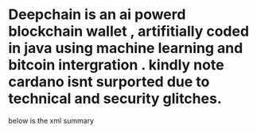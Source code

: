 # Deepchain is an ai powerd blockchain wallet , artifitially coded in java using machine learning and bitcoin intergration . kindly note cardano isnt surported due to technical and security glitches.

below is the xml summary 


<?xml version="1.0" encoding="utf-8"?>
<manifest xmlns:android="http://schemas.android.com/apk/res/android" android:versionCode="241" android:versionName="6.3.3" android:installLocation="auto" package="piuk.blockchain.android" platformBuildVersionCode="25" platformBuildVersionName="7.1.1">
    <uses-sdk android:minSdkVersion="14" android:targetSdkVersion="25"/>
    <uses-permission android:name="com.google.android.providers.gsf.permission.READ_GSERVICES"/>
    <uses-permission android:name="android.permission.ACCESS_FINE_LOCATION"/>
    <uses-permission android:name="android.permission.ACCESS_COARSE_LOCATION"/>
    <uses-permission android:name="android.permission.WRITE_EXTERNAL_STORAGE"/>
    <uses-permission android:name="android.permission.INTERNET"/>
    <uses-permission android:name="android.permission.CAMERA"/>
    <uses-permission android:name="android.permission.ACCESS_NETWORK_STATE"/>
    <uses-permission android:name="android.permission.USE_FINGERPRINT"/>
    <uses-feature android:name="android.hardware.location.gps"/>
    <uses-feature android:glEsVersion="0x20000" android:required="true"/>
    <uses-permission android:name="android.permission.WAKE_LOCK"/>
    <uses-permission android:name="com.google.android.c2dm.permission.RECEIVE"/>
    <permission android:name="piuk.blockchain.android.permission.C2D_MESSAGE" android:protectionLevel="signature"/>
    <uses-permission android:name="piuk.blockchain.android.permission.C2D_MESSAGE"/>
    <application android:theme="@style/AppTheme" android:label="@string/app_name" android:icon="@mipmap/ic_launcher_round" android:name="piuk.blockchain.android.BlockchainApplication" android:allowBackup="false" android:roundIcon="@mipmap/ic_launcher_round">
        <activity android:name="piuk.blockchain.android.p012ui.launcher.LauncherActivity" android:launchMode="singleTask" android:configChanges="screenSize|orientation|keyboardHidden">
            <intent-filter>
                <action android:name="android.intent.action.MAIN"/>
                <category android:name="android.intent.category.LAUNCHER"/>
            </intent-filter>
            <intent-filter>
                <action android:name="android.intent.action.VIEW"/>
                <data android:scheme="bitcoin"/>
                <category android:name="android.intent.category.DEFAULT"/>
                <category android:name="android.intent.category.BROWSABLE"/>
            </intent-filter>
        </activity>
        <activity android:theme="@style/AppTheme.MainActivity" android:name="piuk.blockchain.android.p012ui.home.MainActivity" android:configChanges="screenSize|orientation|keyboardHidden" android:windowSoftInputMode="adjustPan"/>
        <activity android:name="piuk.blockchain.android.p012ui.settings.SettingsActivity" android:configChanges="screenSize|orientation|keyboardHidden"/>
        <activity android:name="piuk.blockchain.android.p012ui.auth.PinEntryActivity" android:configChanges="screenSize|orientation|keyboardHidden"/>
        <activity android:name="piuk.blockchain.android.p012ui.auth.LandingActivity" android:configChanges="screenSize|orientation|keyboardHidden"/>
        <activity android:name="piuk.blockchain.android.p012ui.pairing.PairOrCreateWalletActivity" android:configChanges="screenSize|orientation|keyboardHidden" android:windowSoftInputMode="adjustResize"/>
        <activity android:name="piuk.blockchain.android.p012ui.directory.MapActivity"/>
        <activity android:name="piuk.blockchain.android.p012ui.directory.SuggestMerchantActivity"/>
        <activity android:name="piuk.blockchain.android.p012ui.account.AccountActivity" android:configChanges="screenSize|orientation|keyboardHidden"/>
        <activity android:name="piuk.blockchain.android.p012ui.account.AccountEditActivity" android:configChanges="screenSize|orientation|keyboardHidden"/>
        <activity android:name="piuk.blockchain.android.p012ui.backup.BackupWalletActivity" android:configChanges="screenSize|orientation|keyboardHidden"/>
        <activity android:name="piuk.blockchain.android.p012ui.upgrade.UpgradeWalletActivity" android:configChanges="screenSize|orientation|keyboardHidden"/>
        <activity android:name="piuk.blockchain.android.p012ui.pairing.ManualPairingActivity" android:configChanges="screenSize|orientation|keyboardHidden"/>
        <activity android:theme="@android:style/Theme.NoDisplay" android:name="piuk.blockchain.android.p012ui.auth.LogoutActivity" android:excludeFromRecents="true" android:noHistory="true"/>
        <activity android:name="piuk.blockchain.android.p012ui.auth.PasswordRequiredActivity" android:configChanges="screenSize|orientation|keyboardHidden"/>
        <activity android:name="piuk.blockchain.android.p012ui.recover.RecoverFundsActivity" android:configChanges="screenSize|orientation|keyboardHidden"/>
        <activity android:name="piuk.blockchain.android.p012ui.zxing.CaptureActivity" android:configChanges="screenSize|orientation|keyboardHidden"/>
        <activity android:theme="@style/AppTheme.ReceiveQrWindow" android:name="piuk.blockchain.android.p012ui.receive.ReceiveQrActivity" android:configChanges="screenSize|orientation|keyboardHidden"/>
        <activity android:name="piuk.blockchain.android.p012ui.transactions.TransactionDetailActivity" android:configChanges="screenSize|orientation|keyboardHidden" android:windowSoftInputMode="stateHidden"/>
        <service android:name="piuk.blockchain.android.data.websocket.WebSocketService" android:stopWithTask="true"/>
        <meta-data android:name="com.google.android.maps.v2.API_KEY" android:value="@string/google_maps_key"/>
        <meta-data android:name="com.google.android.gms.version" android:value="@integer/google_play_services_version"/>
        <provider android:name="android.support.p000v4.content.FileProvider" android:exported="false" android:authorities="piuk.blockchain.android.fileProvider" android:grantUriPermissions="true">
            <meta-data android:name="android.support.FILE_PROVIDER_PATHS" android:resource="@xml/provider_paths"/>
        </provider>
        <service android:name="piuk.blockchain.android.data.notifications.FcmCallbackService" android:exported="false">
            <intent-filter>
                <action android:name="com.google.firebase.MESSAGING_EVENT"/>
            </intent-filter>
        </service>
        <service android:name="piuk.blockchain.android.data.notifications.InstanceIdService" android:exported="false">
            <intent-filter>
                <action android:name="com.google.firebase.INSTANCE_ID_EVENT"/>
            </intent-filter>
        </service>
        <service android:name="com.google.firebase.messaging.FirebaseMessagingService" android:exported="true">
            <intent-filter android:priority="-500">
                <action android:name="com.google.firebase.MESSAGING_EVENT"/>
            </intent-filter>
        </service>
        <activity android:theme="@android:style/Theme.Translucent.NoTitleBar" android:name="com.google.android.gms.common.api.GoogleApiActivity" android:exported="false"/>
        <receiver android:name="com.google.android.gms.measurement.AppMeasurementReceiver" android:enabled="true" android:exported="false"/>
        <receiver android:name="com.google.android.gms.measurement.AppMeasurementInstallReferrerReceiver" android:permission="android.permission.INSTALL_PACKAGES" android:enabled="true">
            <intent-filter>
                <action android:name="com.android.vending.INSTALL_REFERRER"/>
            </intent-filter>
        </receiver>
        <service android:name="com.google.android.gms.measurement.AppMeasurementService" android:enabled="true" android:exported="false"/>
        <receiver android:name="com.google.firebase.iid.FirebaseInstanceIdReceiver" android:permission="com.google.android.c2dm.permission.SEND" android:exported="true">
            <intent-filter>
                <action android:name="com.google.android.c2dm.intent.RECEIVE"/>
                <action android:name="com.google.android.c2dm.intent.REGISTRATION"/>
                <category android:name="piuk.blockchain.android"/>
            </intent-filter>
        </receiver>
        <receiver android:name="com.google.firebase.iid.FirebaseInstanceIdInternalReceiver" android:exported="false"/>
        <service android:name="com.google.firebase.iid.FirebaseInstanceIdService" android:exported="true">
            <intent-filter android:priority="-500">
                <action android:name="com.google.firebase.INSTANCE_ID_EVENT"/>
            </intent-filter>
        </service>
        <provider android:name="com.google.firebase.provider.FirebaseInitProvider" android:exported="false" android:authorities="piuk.blockchain.android.firebaseinitprovider" android:initOrder="100"/>
    </application>
</manifest>
